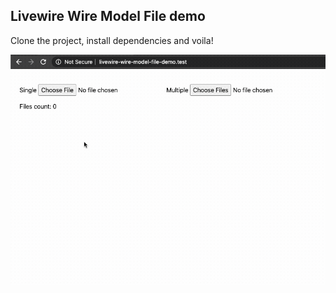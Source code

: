 
## Livewire Wire Model File demo

Clone the project, install dependencies and voila!

![preview](https://github.com/asantibanez/livewire-wire-model-file-demo/raw/master/preview.gif) 
